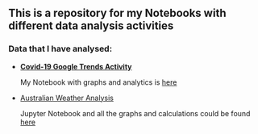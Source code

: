 ## This is a repository for my Notebooks with different data analysis activities  

### Data that I  have analysed:  

- **<a href="https://github.com/DimDimi4-and-fixiki/data_analysis/blob/main/Covid_Trends/Confidence_intervals.ipynb">Covid-19 Google Trends Activity</a>** 

  My Notebook with graphs and analytics is <a href="https://github.com/DimDimi4-and-fixiki/data_analysis/blob/main/Covid_Trends/Confidence_intervals.ipynb">here<a/>

- <a href="https://github.com/DimDimi4-and-fixiki/data_analysis/blob/main/Australia_weather/Untitled.ipynb">Australian Weather Analysis</a>

  Jupyter Notebook and all the graphs and calculations could be found <a href="https://github.com/DimDimi4-and-fixiki/data_analysis/blob/main/Australia_weather/Untitled.ipynb">here</a> 

